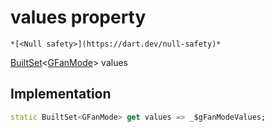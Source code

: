 


# values property




    *[<Null safety>](https://dart.dev/null-safety)*




[BuiltSet](https://pub.dev/documentation/built_collection/5.1.1/built_collection/BuiltSet-class.html)&lt;[GFanMode](../../third_party_yonomi_graphql_schema_schema.docs.schema.gql/GFanMode-class.md)> values
  







## Implementation

```dart
static BuiltSet<GFanMode> get values => _$gFanModeValues;
```








